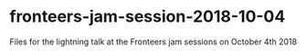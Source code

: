 # fronteers-jam-session-2018-10-04
Files for the lightning talk at the Fronteers jam sessions on October 4th 2018

